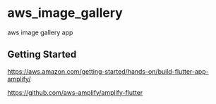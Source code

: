 # aws_image_gallery

aws image gallery app

## Getting Started

https://aws.amazon.com/getting-started/hands-on/build-flutter-app-amplify/

https://github.com/aws-amplify/amplify-flutter


